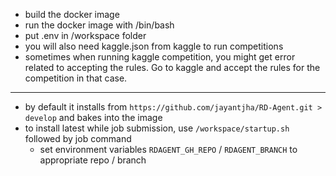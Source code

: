 - build the docker image
- run the docker image with /bin/bash
- put .env in /workspace folder
- you will also need kaggle.json from kaggle to run competitions
- sometimes when running kaggle competition, you might get error related to accepting the rules. Go to kaggle and accept the rules for the competition in that case.

---

- by default it installs from `https://github.com/jayantjha/RD-Agent.git > develop` and bakes into the image
- to install latest while job submission, use `/workspace/startup.sh` followed by job command
    - set environment variables `RDAGENT_GH_REPO` / `RDAGENT_BRANCH` to appropriate repo / branch